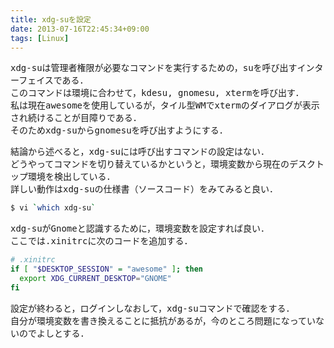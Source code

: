 ```yaml
---
title: xdg-suを設定
date: 2013-07-16T22:45:34+09:00
tags: [Linux]
---
```


<span style="font-family:monospace">xdg-su<span>は管理者権限が必要なコマンドを実行するための，suを呼び出すインターフェイスである．<br>
このコマンドは環境に合わせて，<span style="font-family:monospace">kdesu<span>, <span style="font-family:monospace">gnomesu<span>, <span style="font-family:monospace">xterm<span>を呼び出す．<br>
私は現在awesomeを使用しているが，タイル型WMで<span style="font-family:monospace">xterm<span>のダイアログが表示され続けることが目障りである．<br>
そのため<span style="font-family:monospace">xdg-su<span>から<span style="font-family:monospace">gnomesu<span>を呼び出すようにする．</span></span></span></span></span></span></span></span></span></span></span></span></span></span>

結論から述べると，<span style="font-family:monospace">xdg-su<span>には呼び出すコマンドの設定はない．<br>
どうやってコマンドを切り替えているかというと，環境変数から現在のデスクトップ環境を検出している．<br>
詳しい動作は<span style="font-family:monospace">xdg-su<span>の仕様書（ソースコード）をみてみると良い．</span></span></span></span>

```sh
$ vi `which xdg-su`
```

<span style="font-family:monospace">xdg-su<span>がGnomeと認識するために，環境変数を設定すれば良い．<br>
ここでは<span style="font-family:monospace">.xinitrc<span>に次のコードを追加する．</span></span></span></span>

```sh
# .xinitrc
if [ "$DESKTOP_SESSION" = "awesome" ]; then
  export XDG_CURRENT_DESKTOP="GNOME"
fi
```

設定が終わると，ログインしなおして，<span style="font-family:monospace">xdg-su<span>コマンドで確認をする．<br>
自分が環境変数を書き換えることに抵抗があるが，今のところ問題になっていないのでよしとする．</span></span>

